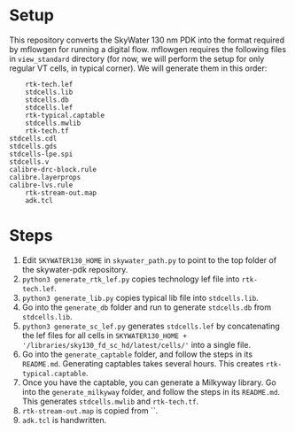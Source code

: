 # Setup

This repository converts the SkyWater 130 nm PDK into the format required by mflowgen for running a digital flow. mflowgen requires the following files in `view_standard` directory (for now, we will perform the setup for only regular VT cells, in typical corner). We will generate them in this order:
```
    rtk-tech.lef
    stdcells.lib
    stdcells.db
    stdcells.lef
    rtk-typical.captable
    stdcells.mwlib
    rtk-tech.tf
stdcells.cdl
stdcells.gds
stdcells-lpe.spi
stdcells.v
calibre-drc-block.rule
calibre.layerprops
calibre-lvs.rule
    rtk-stream-out.map
    adk.tcl
```

# Steps
1. Edit `SKYWATER130_HOME` in `skywater_path.py` to point to the top folder of the skywater-pdk repository.
2. `python3 generate_rtk_lef.py` copies technology lef file into `rtk-tech.lef`.
3. `python3 generate_lib.py` copies typical lib file into `stdcells.lib`.
4. Go into the `generate_db` folder and run to generate `stdcells.db` from `stdcells.lib`.
5. `python3 generate_sc_lef.py` generates `stdcells.lef` by concatenating the lef files for all cells in `SKYWATER130_HOME + '/libraries/sky130_fd_sc_hd/latest/cells/'` into a single file.
6. Go into the `generate_captable` folder, and follow the steps in its `README.md`. Generating captables takes several hours. This creates `rtk-typical.captable`.
7. Once you have the captable, you can generate a Milkyway library. Go into the `generate_milkyway` folder, and follow the steps in its `README.md`. This generates `stdcells.mwlib` and `rtk-tech.tf`.
8. `rtk-stream-out.map` is copied from ``.
9. `adk.tcl` is handwritten.